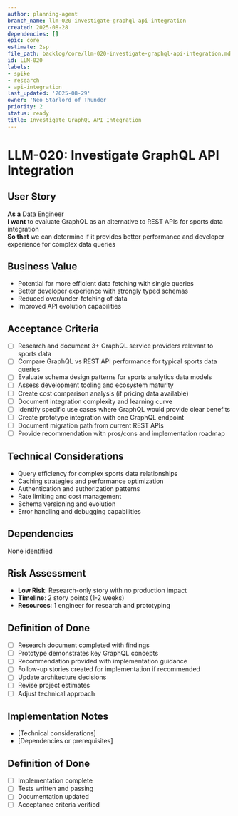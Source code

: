 ```yaml
---
author: planning-agent
branch_name: llm-020-investigate-graphql-api-integration
created: 2025-08-28
dependencies: []
epic: core
estimate: 2sp
file_path: backlog/core/llm-020-investigate-graphql-api-integration.md
id: LLM-020
labels:
- spike
- research
- api-integration
last_updated: '2025-08-29'
owner: 'Neo Starlord of Thunder'
priority: 2
status: ready
title: Investigate GraphQL API Integration
---
```


# LLM-020: Investigate GraphQL API Integration

## User Story
**As a** Data Engineer  
**I want** to evaluate GraphQL as an alternative to REST APIs for sports data integration  
**So that** we can determine if it provides better performance and developer experience for complex data queries

## Business Value
- Potential for more efficient data fetching with single queries
- Better developer experience with strongly typed schemas
- Reduced over/under-fetching of data
- Improved API evolution capabilities

## Acceptance Criteria
- [ ] Research and document 3+ GraphQL service providers relevant to sports data
- [ ] Compare GraphQL vs REST API performance for typical sports data queries
- [ ] Evaluate schema design patterns for sports analytics data models
- [ ] Assess development tooling and ecosystem maturity
- [ ] Create cost comparison analysis (if pricing data available)
- [ ] Document integration complexity and learning curve
- [ ] Identify specific use cases where GraphQL would provide clear benefits
- [ ] Create prototype integration with one GraphQL endpoint
- [ ] Document migration path from current REST APIs
- [ ] Provide recommendation with pros/cons and implementation roadmap

## Technical Considerations
- Query efficiency for complex sports data relationships
- Caching strategies and performance optimization
- Authentication and authorization patterns
- Rate limiting and cost management
- Schema versioning and evolution
- Error handling and debugging capabilities

## Dependencies
None identified

## Risk Assessment
- **Low Risk**: Research-only story with no production impact
- **Timeline**: 2 story points (1-2 weeks)
- **Resources**: 1 engineer for research and prototyping

## Definition of Done
- [ ] Research document completed with findings
- [ ] Prototype demonstrates key GraphQL concepts
- [ ] Recommendation provided with implementation guidance
- [ ] Follow-up stories created for implementation if recommended
- [ ] Update architecture decisions
- [ ] Revise project estimates
- [ ] Adjust technical approach

## Implementation Notes
- [Technical considerations]
- [Dependencies or prerequisites]

## Definition of Done
- [ ] Implementation complete
- [ ] Tests written and passing
- [ ] Documentation updated
- [ ] Acceptance criteria verified
